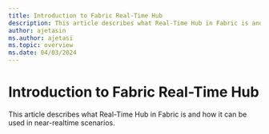 ```yaml
---
title: Introduction to Fabric Real-Time Hub
description: This article describes what Real-Time Hub in Fabric is and how it can be used in near-realtime scenarios. 
author: ajetasin
ms.author: ajetasi
ms.topic: overview
ms.date: 04/03/2024
---
```


# Introduction to Fabric Real-Time Hub
This article describes what Real-Time Hub in Fabric is and how it can be used in near-realtime scenarios. 

